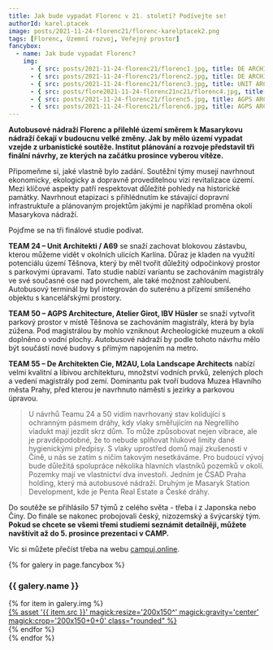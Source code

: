 ```yaml
---
title: Jak bude vypadat Florenc v 21. století? Podívejte se! 
authorId: karel.ptacek
image: posts/2021-11-24-florenc21/florenc-karelptacek2.png
tags: [Florenc, Územní rozvoj, Veřejný prostor]
fancybox:
  - name: Jak bude vypadat Florenc?
    img:
      - { src: posts/2021-11-24-florenc21/florenc1.jpg, title: DE ARCHITEKTEN CIE., M2AU, LOLA LANDSCAPE ARCHITECTS - Při průchodu pod Magistrálou návštěvník zažívá mnoho-vrstvou městskou krajinu v níž se setkávají různé světy: pěší park, zklidněný proud aut a lidé, kteří se pod stropem přeměněných viaduktů scházejí při sportu, hře, trhu nebo malém koncertu. }
      - { src: posts/2021-11-24-florenc21/florenc2.jpg, title: DE ARCHITEKTEN CIE., M2AU, LOLA LANDSCAPE ARCHITECTS - Mezi oblouky dvou tratí Negreli se nachází velmi atraktivní a rušné náměstí obklopené bary a restauracemi. Při pozorování přijíždějících a odjíždějících autobusů si můžete vychutnat pivo a občerstvení na jednom z mnoha piknikových stolků. }
      - { src: posts/2021-11-24-florenc21/florenc3.jpg, title: UNIT ARCHITEKTI, A69 – ARCHITEKTI, MARKO&PLACEMAKERS - Vzniká lokalita s vlastním charakterem a identitou, splňující nejpřísnější standardy 21. století: kompaktní, polyfunkční, enviromentálně i ekonomicky udržitelná. Zároveň však lokalita přirozeně navazující na okolní pražské historické prostředí: struktura městských bloků, kde domy lidského měřítka vymezuji živá veřejná prostranství. Lokalita s nejvyšší ambici, přitom ale neokázalá a schopná srůst se svým okolím. Kus města respektující danosti místa i obrovskou škálu budoucího využiti. Řešení na pohled složité na papíře a při tom intuitivní a přívětivé pro skutečné užívání. }
      - { src: posts/flore2021-11-24-florenc21nc21/florenc4.jpg, title: UNIT ARCHITEKTI, A69 – ARCHITEKTI, MARKO&PLACEMAKERS - Vzniká lokalita s vlastním charakterem a identitou, splňující nejpřísnější standardy 21. století: kompaktní, polyfunkční, enviromentálně i ekonomicky udržitelná. Zároveň však lokalita přirozeně navazující na okolní pražské historické prostředí: struktura městských bloků, kde domy lidského měřítka vymezuji živá veřejná prostranství. Lokalita s nejvyšší ambici, přitom ale neokázalá a schopná srůst se svým okolím. Kus města respektující danosti místa i obrovskou škálu budoucího využiti. Řešení na pohled složité na papíře a při tom intuitivní a přívětivé pro skutečné užívání. }  
      - { src: posts/2021-11-24-florenc21/florenc5.jpg, title: AGPS ARCHITECTURE, ATELIER GIROT, IBV HÜSLER - Jádrem navrhovaného území je park Těšnov, který bude revitalizován a rozšířen tak, aby se propojil s nábřežím Vltavy na severu a dosáhl až ke kolejišti Masarykova nádraží v jižní části lokality. }
      - { src: posts/2021-11-24-florenc21/florenc6.jpg, title: AGPS ARCHITECTURE, ATELIER GIROT, IBV HÜSLER - Jádrem navrhovaného území je park Těšnov, který bude revitalizován a rozšířen tak, aby se propojil s nábřežím Vltavy na severu a dosáhl až ke kolejišti Masarykova nádraží v jižní části lokality. }
---
```


**Autobusové nádraží Florenc a přilehlé území směrem k Masarykovu nádraží čekají v budoucnu velké změny. Jak by mělo území vypadat vzejde z urbanistické soutěže. Institut plánování a rozvoje představil tři finální návrhy, ze kterých na začátku prosince vyberou vítěze.**

Připomeňme si, jaké vlastně bylo zadání. Soutěžní týmy musejí navrhnout ekonomicky, ekologicky a dopravně proveditelnou vizi revitalizace území. Mezi klíčové aspekty patří respektovat důležité pohledy na historické památky. Navrhnout etapizaci s přihlédnutím ke stávající dopravní infrastruktuře a plánovaným projektům jakými je například proměna okolí Masarykova nádraží.

Pojďme se na tři finálové studie podívat. 

**TEAM 24 – Unit Architekti / A69** se snaží zachovat blokovou zástavbu, kterou můžeme vidět v okolních ulicích Karlína. Důraz je kladen na využití potenciálu území Těšnova, který by měl tvořit důležitý odpočinkový prostor s parkovými úpravami. Tato studie nabízí variantu se zachováním magistrály ve své současné ose nad povrchem, ale také možnost zahloubení. Autobusový terminál by byl integrován do suterénu a přízemí smíšeného objektu s kancelářskými prostory. 

**TEAM 50 – AGPS Architecture, Atelier Girot, IBV Hüsler** se snaží vytvořit parkový prostor v místě Těšnova se zachováním magistrály, která by byla zúžena. Pod magistrálou by mohlo vzniknout Archeologické muzeum a okolí doplněno o vodní plochy. Autobusové nádraží by podle tohoto návrhu mělo být součástí nové budovy s přímým napojením na metro.

**TEAM 55 – De Architekten Cie, M2AU, Lola Landscape Architects** nabízí velmi kvalitní a líbivou architekturu, množství vodních prvků, zelených ploch a vedení magistrály pod zemí. Dominantu pak tvoří budova Muzea Hlavního města Prahy, před kterou je navrhnuto náměstí s jezírky a parkovou úpravou. 

>U návrhů Teamu 24 a 50 vidím navrhovaný stav kolidující s ochranným pásmem dráhy, kdy vlaky směřujícím na Negrelliho viadukt mají jezdit skrz dům. To může způsobovat nejen vibrace, ale je pravděpodobné, že to nebude splňovat hlukové limity dané hygienickými předpisy. S vlaky uprostřed domů mají zkušenosti v Číně, u nás se zatím s ničím takovým nesetkáváme. Pro budoucí vývoj bude důležitá spolupráce několika hlavních vlastníků pozemků v okolí. Pozemky mají ve vlastnictví dva investoři. Jedním je ČSAD Praha holding, který má autobusové nádraží. Druhým je Masaryk Station Development, kde je Penta Real Estate a České dráhy.

Do soutěže se přihlásilo 57 týmů z celého světa - třeba i z Japonska nebo Číny. Do finále se nakonec probojovali český, nizozemský a švýcarský tým. **Pokud se chcete se všemi třemi studiemi seznámit detailněji, můžete navštívit až do 5. prosince prezentaci v CAMP.**

Víc si můžete přečíst třeba na webu [campuj.online](https://www.campuj.online/blog/nova-florenc-kdo-vybere-viteze).

{% for galery in page.fancybox %}
<div class="mt-4">
  <h3>{{ galery.name }}</h3>
  <div class="grid grid-cols-4 gap-4">
  {% for item in galery.img %}
    <div class="">
      <a data-fancybox="gallery" href="{% asset '{{ item.src }}' @path %}" data-caption="{{ item.title }}">{% asset '{{ item.src }}' magick:resize='200x150^' magick:gravity='center' magick:crop='200x150+0+0' class="rounded" %}</a>
    </div>
  {% endfor %}
  </div>
</div>
{% endfor %}
